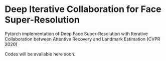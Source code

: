 # Deep Iterative Collaboration for Face Super-Resolution
Pytorch implementation of Deep Face Super-Resolution with Iterative Collaboration between Attentive Recovery and Landmark Estimation (CVPR 2020)

Codes will be available here soon. 
